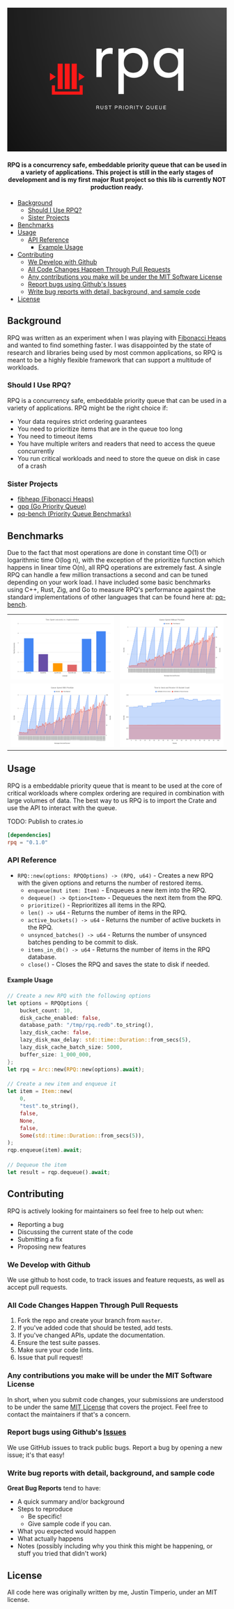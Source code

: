 <p align="center">
  <img src="./docs/rpq.png">
</p>

<h4 align="center">
  RPQ is a concurrency safe, embeddable priority queue that can be used in a variety of applications. This project is still in the early stages of development and is my first major Rust project so this lib is currently NOT production ready.
</h4>


- [Background](#background)
  - [Should I Use RPQ?](#should-i-use-rpq)
  - [Sister Projects](#sister-projects)
- [Benchmarks](#benchmarks)
- [Usage](#usage)
  - [API Reference](#api-reference)
    - [Example Usage](#example-usage)
- [Contributing](#contributing)
  - [We Develop with Github](#we-develop-with-github)
  - [All Code Changes Happen Through Pull Requests](#all-code-changes-happen-through-pull-requests)
  - [Any contributions you make will be under the MIT Software License](#any-contributions-you-make-will-be-under-the-mit-software-license)
  - [Report bugs using Github's Issues](#report-bugs-using-githubs-issues)
  - [Write bug reports with detail, background, and sample code](#write-bug-reports-with-detail-background-and-sample-code)
- [License](#license)


## Background
RPQ was written as an experiment when I was playing with [Fibonacci Heaps](https://en.wikipedia.org/wiki/Fibonacci_heap) and wanted to find something faster. I was disappointed by the state of research and libraries being used by most common applications, so RPQ is meant to be a highly flexible framework that can support a multitude of workloads.

### Should I Use RPQ?
RPQ is a concurrency safe, embeddable priority queue that can be used in a variety of applications. RPQ might be the right choice if:
- Your data requires strict ordering guarantees
- You need to prioritize items that are in the queue too long 
- You need to timeout items
- You have multiple writers and readers that need to access the queue concurrently
- You run critical workloads and need to store the queue on disk in case of a crash

### Sister Projects 
- [fibheap (Fibonacci Heaps)](https://github.com/JustinTimperio/fibheap)
- [gpq (Go Priority Queue)](https://github.com/JustinTimperio/gpq)
- [pq-bench (Priority Queue Benchmarks)](https://github.com/JustinTimperio/pq-bench)

## Benchmarks
Due to the fact that most operations are done in constant time O(1) or logarithmic time O(log n), with the exception of the prioritize function which happens in linear time O(n), all RPQ operations are extremely fast. A single RPQ can handle a few million transactions a second and can be tuned depending on your work load. I have included some basic benchmarks using C++, Rust, Zig, and Go to measure RPQ's performance against the standard implementations of other languages that can be found here at: [pq-bench](https://github.com/JustinTimperio/pq-bench). 

|                                                                                                             |                                                                                                 |
|-------------------------------------------------------------------------------------------------------------|-------------------------------------------------------------------------------------------------|
| ![Time-Spent](https://github.com/JustinTimperio/pq-bench/blob/master/docs/Time-Spent-vs-Implementation.png) | ![Queue-Speed-WITHOUT-Reprioritize](./docs/Queue-Speed-Without-Prioritize.png)                  |
| ![TODO: Queue-Speed-WITH-Reprioritize](./docs/Queue-Speed-With-Prioritize.png)                              | ![Time-to-Send-and-Recive-VS-Bucket-Count](./docs/Time-to-Send-and-Receive-VS-Bucket-Count.png) |

## Usage
RPQ is a embeddable priority queue that is meant to be used at the core of critical workloads where complex ordering are required in combination with large volumes of data. The best way to us RPQ is to import the Crate and use the API to interact with the queue.

TODO: Publish to crates.io

```toml
[dependencies]
rpq = "0.1.0"
```

### API Reference
- `RPQ::new(options: RPQOptions) -> (RPQ, u64)` - Creates a new RPQ with the given options and returns the number of restored items.
  - `enqueue(mut item: Item)` - Enqueues a new item into the RPQ.
  - `dequeue() -> Option<Item>` - Dequeues the next item from the RPQ.
  - `prioritize()` - Reprioritizes all items in the RPQ.
  - `len() -> u64` - Returns the number of items in the RPQ.
  - `active_buckets() -> u64` - Returns the number of active buckets in the RPQ.
  - `unsynced_batches() -> u64` - Returns the number of unsynced batches pending to be commit to disk.
  - `items_in_db() -> u64` - Returns the number of items in the RPQ database.
  - `close()` - Closes the RPQ and saves the state to disk if needed.


#### Example Usage
```rust
// Create a new RPQ with the following options
let options = RPQOptions {
    bucket_count: 10,
    disk_cache_enabled: false,
    database_path: "/tmp/rpq.redb".to_string(),
    lazy_disk_cache: false,
    lazy_disk_max_delay: std::time::Duration::from_secs(5),
    lazy_disk_cache_batch_size: 5000,
    buffer_size: 1_000_000,
};
let rpq = Arc::new(RPQ::new(options).await);

// Create a new item and enqueue it
let item = Item::new(
    0,
    "test".to_string(),
    false,
    None,
    false,
    Some(std::time::Duration::from_secs(5)),
);
rqp.enqueue(item).await;

// Dequeue the item
let result = rqp.dequeue().await;
```

## Contributing
RPQ is actively looking for maintainers so feel free to help out when:

- Reporting a bug
- Discussing the current state of the code
- Submitting a fix
- Proposing new features

### We Develop with Github
We use github to host code, to track issues and feature requests, as well as accept pull requests.

### All Code Changes Happen Through Pull Requests
1. Fork the repo and create your branch from `master`.
2. If you've added code that should be tested, add tests.
3. If you've changed APIs, update the documentation.
4. Ensure the test suite passes.
5. Make sure your code lints.
6. Issue that pull request!

### Any contributions you make will be under the MIT Software License
In short, when you submit code changes, your submissions are understood to be under the same [MIT License](http://choosealicense.com/licenses/mit/) that covers the project. Feel free to contact the maintainers if that's a concern.

### Report bugs using Github's [Issues](https://github.com/JustinTimperio/rpq/issues)
We use GitHub issues to track public bugs. Report a bug by opening a new issue; it's that easy!

### Write bug reports with detail, background, and sample code
**Great Bug Reports** tend to have:

- A quick summary and/or background
- Steps to reproduce
  - Be specific!
  - Give sample code if you can.
- What you expected would happen
- What actually happens
- Notes (possibly including why you think this might be happening, or stuff you tried that didn't work)


## License
All code here was originally written by me, Justin Timperio, under an MIT license.